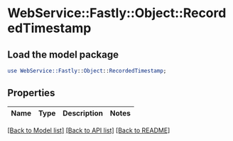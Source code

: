 # WebService::Fastly::Object::RecordedTimestamp

## Load the model package
```perl
use WebService::Fastly::Object::RecordedTimestamp;
```

## Properties
Name | Type | Description | Notes
------------ | ------------- | ------------- | -------------

[[Back to Model list]](../README.md#documentation-for-models) [[Back to API list]](../README.md#documentation-for-api-endpoints) [[Back to README]](../README.md)


